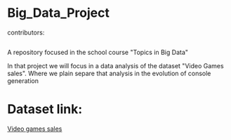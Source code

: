 # Big_Data_Project


 
      
contributors: 

<div class='main'>
  <center><img src="https://avatars.githubusercontent.com/u/72263429?v=4" alt=""></center>
  <center><img src="https://avatars.githubusercontent.com/u/64994893?v=4" alt=""></center>
</div>

A repository focused in the school course "Topics in Big Data"

In that project we will focus in a data analysis of the dataset "Video Games sales". Where we plain separe that analysis in the evolution of console generation

# Dataset link:
<a href= "https://www.kaggle.com/datasets/gregorut/videogamesales">Video games sales<a>
</div>
